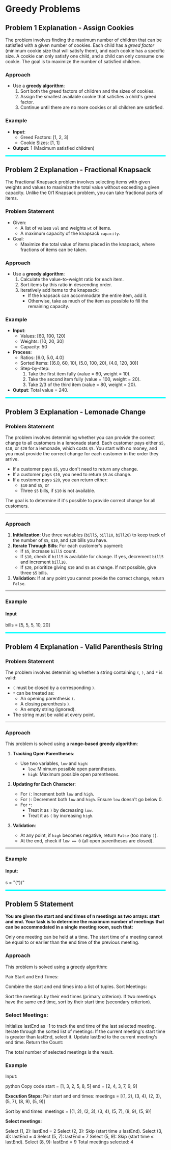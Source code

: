 # Greedy Problems

## Problem 1 Explanation - Assign Cookies
The problem involves finding the maximum number of children that can be satisfied with a given number of cookies. Each child has a *greed factor* (minimum cookie size that will satisfy them), and each cookie has a specific size. A cookie can only satisfy one child, and a child can only consume one cookie. The goal is to maximize the number of satisfied children.

### Approach
- Use a **greedy algorithm**:
  1. Sort both the greed factors of children and the sizes of cookies.
  2. Assign the smallest available cookie that satisfies a child's greed factor.
  3. Continue until there are no more cookies or all children are satisfied.

### Example
- **Input**:
  - Greed Factors: [1, 2, 3]
  - Cookie Sizes: [1, 1]
- **Output**: 1 (Maximum satisfied children)

<hr style="border: none; height: 4px; background-color: cyan;">


## Problem 2 Explanation - Fractional Knapsack
The Fractional Knapsack problem involves selecting items with given weights and values to maximize the total value without exceeding a given capacity. Unlike the 0/1 Knapsack problem, you can take fractional parts of items.

### Problem Statement
- Given:
  - A list of values `val` and weights `wt` of items.
  - A maximum capacity of the knapsack `capacity`.
- Goal: 
  - Maximize the total value of items placed in the knapsack, where fractions of items can be taken.

### Approach
- Use a **greedy algorithm**:
  1. Calculate the value-to-weight ratio for each item.
  2. Sort items by this ratio in descending order.
  3. Iteratively add items to the knapsack:
     - If the knapsack can accommodate the entire item, add it.
     - Otherwise, take as much of the item as possible to fill the remaining capacity.

### Example
- **Input**:
  - Values: [60, 100, 120]
  - Weights: [10, 20, 30]
  - Capacity: 50
- **Process**:
  - Ratios: [6.0, 5.0, 4.0]
  - Sorted Items: [(6.0, 60, 10), (5.0, 100, 20), (4.0, 120, 30)]
  - Step-by-step:
    1. Take the first item fully (value = 60, weight = 10).
    2. Take the second item fully (value = 100, weight = 20).
    3. Take 2/3 of the third item (value = 80, weight = 20).
- **Output**: Total value = 240.

<hr style="border: none; height: 4px; background-color: cyan;">

## Problem 3 Explanation - Lemonade Change

### Problem Statement
The problem involves determining whether you can provide the correct change to all customers in a lemonade stand. Each customer pays either `$5`, `$10`, or `$20` for a lemonade, which costs `$5`. You start with no money, and you must provide the correct change for each customer in the order they arrive.

- If a customer pays `$5`, you don't need to return any change.
- If a customer pays `$10`, you need to return `$5` as change.
- If a customer pays `$20`, you can return either:
  - `$10` and `$5`, or
  - Three `$5` bills, if `$10` is not available.

The goal is to determine if it's possible to provide correct change for all customers.

---

### Approach
1. **Initialization**: Use three variables (`bill5`, `bill10`, `bill20`) to keep track of the number of `$5`, `$10`, and `$20` bills you have.
2. **Iterate Through Bills**: For each customer's payment:
   - If `$5`, increase `bill5` count.
   - If `$10`, check if `bill5` is available for change. If yes, decrement `bill5` and increment `bill10`.
   - If `$20`, prioritize giving `$10` and `$5` as change. If not possible, give three `$5` bills.
3. **Validation**: If at any point you cannot provide the correct change, return `False`.

---

### Example
#### Input

bills = [5, 5, 5, 10, 20]

<hr style="border: none; height: 4px; background-color: cyan;">

## Problem 4 Explanation - Valid Parenthesis String

### Problem Statement
The problem involves determining whether a string containing `(`, `)`, and `*` is valid:
- `(` must be closed by a corresponding `)`.
- `*` can be treated as:
  - An opening parenthesis `(`.
  - A closing parenthesis `)`.
  - An empty string (ignored).
- The string must be valid at every point.

---

### Approach

This problem is solved using a **range-based greedy algorithm**:
1. **Tracking Open Parentheses**:
   - Use two variables, `low` and `high`:
     - `low`: Minimum possible open parentheses.
     - `high`: Maximum possible open parentheses.

2. **Updating for Each Character**:
   - For `(`: Increment both `low` and `high`.
   - For `)`: Decrement both `low` and `high`. Ensure `low` doesn't go below 0.
   - For `*`:
     - Treat it as `)` by decreasing `low`.
     - Treat it as `(` by increasing `high`.

3. **Validation**:
   - At any point, if `high` becomes negative, return `False` (too many `)`).
   - At the end, check if `low == 0` (all open parentheses are closed).

---

### Example

#### Input:
s = "(*))"

<hr style="border: none; height: 4px; background-color: cyan;">

## Problem 5 Statement
**You are given the start and end times of n meetings as two arrays: start and end. Your task is to determine the maximum number of meetings that can be accommodated in a single meeting room, such that:**

Only one meeting can be held at a time.
The start time of a meeting cannot be equal to or earlier than the end time of the previous meeting.
### Approach
This problem is solved using a greedy algorithm:

Pair Start and End Times:

Combine the start and end times into a list of tuples.
Sort Meetings:

Sort the meetings by their end times (primary criterion).
If two meetings have the same end time, sort by their start time (secondary criterion).
### Select Meetings:

Initialize lastEnd as -1 to track the end time of the last selected meeting.
Iterate through the sorted list of meetings:
If the current meeting's start time is greater than lastEnd, select it.
Update lastEnd to the current meeting's end time.
Return the Count:

The total number of selected meetings is the result.
### Example
Input:

python
Copy code
start = [1, 3, 2, 5, 8, 5]
end = [2, 4, 3, 7, 9, 9]

**Execution Steps:**
Pair start and end times:
meetings = [(1, 2), (3, 4), (2, 3), (5, 7), (8, 9), (5, 9)]

Sort by end times:
meetings = [(1, 2), (2, 3), (3, 4), (5, 7), (8, 9), (5, 9)]

**Select meetings:**

Select (1, 2): lastEnd = 2
Select (2, 3): Skip (start time ≤ lastEnd).
Select (3, 4): lastEnd = 4
Select (5, 7): lastEnd = 7
Select (5, 9): Skip (start time ≤ lastEnd).
Select (8, 9): lastEnd = 9
Total meetings selected: 4


